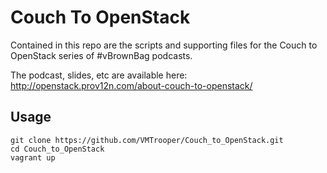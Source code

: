 # Couch To OpenStack

Contained in this repo are the scripts and supporting files for the Couch to OpenStack series of #vBrownBag podcasts.

The podcast, slides, etc are available here: http://openstack.prov12n.com/about-couch-to-openstack/

## Usage

	git clone https://github.com/VMTrooper/Couch_to_OpenStack.git
	cd Couch_to_OpenStack
	vagrant up

